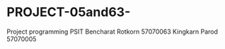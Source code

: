 PROJECT-05and63-
================

Project programming PSIT
Bencharat Rotkorn 57070063
Kingkarn Parod 57070005
